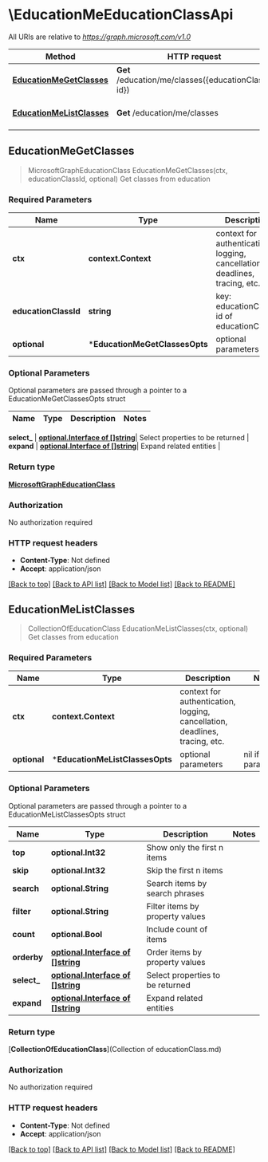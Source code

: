 # \EducationMeEducationClassApi

All URIs are relative to *https://graph.microsoft.com/v1.0*

Method | HTTP request | Description
------------- | ------------- | -------------
[**EducationMeGetClasses**](EducationMeEducationClassApi.md#EducationMeGetClasses) | **Get** /education/me/classes({educationClass-id}) | Get classes from education
[**EducationMeListClasses**](EducationMeEducationClassApi.md#EducationMeListClasses) | **Get** /education/me/classes | Get classes from education



## EducationMeGetClasses

> MicrosoftGraphEducationClass EducationMeGetClasses(ctx, educationClassId, optional)
Get classes from education

### Required Parameters


Name | Type | Description  | Notes
------------- | ------------- | ------------- | -------------
**ctx** | **context.Context** | context for authentication, logging, cancellation, deadlines, tracing, etc.
**educationClassId** | **string**| key: educationClass-id of educationClass | 
 **optional** | ***EducationMeGetClassesOpts** | optional parameters | nil if no parameters

### Optional Parameters

Optional parameters are passed through a pointer to a EducationMeGetClassesOpts struct


Name | Type | Description  | Notes
------------- | ------------- | ------------- | -------------

 **select_** | [**optional.Interface of []string**](string.md)| Select properties to be returned | 
 **expand** | [**optional.Interface of []string**](string.md)| Expand related entities | 

### Return type

[**MicrosoftGraphEducationClass**](microsoft.graph.educationClass.md)

### Authorization

No authorization required

### HTTP request headers

- **Content-Type**: Not defined
- **Accept**: application/json

[[Back to top]](#) [[Back to API list]](../README.md#documentation-for-api-endpoints)
[[Back to Model list]](../README.md#documentation-for-models)
[[Back to README]](../README.md)


## EducationMeListClasses

> CollectionOfEducationClass EducationMeListClasses(ctx, optional)
Get classes from education

### Required Parameters


Name | Type | Description  | Notes
------------- | ------------- | ------------- | -------------
**ctx** | **context.Context** | context for authentication, logging, cancellation, deadlines, tracing, etc.
 **optional** | ***EducationMeListClassesOpts** | optional parameters | nil if no parameters

### Optional Parameters

Optional parameters are passed through a pointer to a EducationMeListClassesOpts struct


Name | Type | Description  | Notes
------------- | ------------- | ------------- | -------------
 **top** | **optional.Int32**| Show only the first n items | 
 **skip** | **optional.Int32**| Skip the first n items | 
 **search** | **optional.String**| Search items by search phrases | 
 **filter** | **optional.String**| Filter items by property values | 
 **count** | **optional.Bool**| Include count of items | 
 **orderby** | [**optional.Interface of []string**](string.md)| Order items by property values | 
 **select_** | [**optional.Interface of []string**](string.md)| Select properties to be returned | 
 **expand** | [**optional.Interface of []string**](string.md)| Expand related entities | 

### Return type

[**CollectionOfEducationClass**](Collection of educationClass.md)

### Authorization

No authorization required

### HTTP request headers

- **Content-Type**: Not defined
- **Accept**: application/json

[[Back to top]](#) [[Back to API list]](../README.md#documentation-for-api-endpoints)
[[Back to Model list]](../README.md#documentation-for-models)
[[Back to README]](../README.md)

